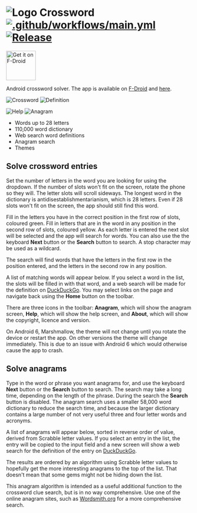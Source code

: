 # ![Logo](src/main/res/drawable-hdpi/ic_launcher.png) Crossword [![.github/workflows/main.yml](https://github.com/billthefarmer/crossword/workflows/.github/workflows/main.yml/badge.svg)](https://github.com/billthefarmer/crossword/actions) [![Release](https://img.shields.io/github/release/billthefarmer/crossword.svg?logo=github)](https://github.com/billthefarmer/crossword/releases)
[<img src="https://fdroid.gitlab.io/artwork/badge/get-it-on.svg" alt="Get it on F-Droid" height="80">](https://f-droid.org/packages/org.billthefarmer.crossword)

Android crossword solver. The app is available on [F-Droid](https://f-droid.org/packages/org.billthefarmer.crossword) and [here](https://github.com/billthefarmer/crossword/releases).

![Crossword](https://github.com/billthefarmer/billthefarmer.github.io/raw/master/images/crossword/Crossword.png) ![Definition](https://github.com/billthefarmer/billthefarmer.github.io/raw/master/images/crossword/Definition.png)

![Help](https://github.com/billthefarmer/billthefarmer.github.io/raw/master/images/crossword/Help.png) ![Anagram](https://github.com/billthefarmer/billthefarmer.github.io/raw/master/images/crossword/Anagram.png)

 * Words up to 28 letters
 * 110,000 word dictionary
 * Web search word definitions
 * Anagram search
 * Themes

## Solve crossword entries
Set the number of letters in the word you are looking for using the
dropdown. If the number of slots won't fit on the screen, rotate the
phone so they will. The letter slots will scroll sideways. The longest
word in the dictionary is antidisestablishmentarianism, which is 28
letters.  Even if 28 slots won't fit on the screen, the app should
still find this word.

Fill in the letters you have in the correct position in the first row
of slots, coloured green. Fill in letters that are in the word in any
position in the second row of slots, coloured yellow. As each letter
is entered the next slot will be selected and the app will search for
words. You can also use the the keyboard **Next** button or the
**Search** button to search. A stop character may be used as a
wildcard.

The search will find words that have the letters in the first row in
the position entered, and the letters in the second row in any
position.

A list of matching words will appear below. If you select a word in the
list, the slots will be filled in with that word, and a web search
will be made for the definition on
[DuckDuckGo](https://duckduckgo.com). You may select links on the page
and navigate back using the **Home** button on the toolbar.

There are three icons in the toolbar: **Anagram**, which will show the
anagram screen, **Help**, which will show the help screen, and
**About**, which will show the copyright, licence and version.

On Android 6, Marshmallow, the theme will not change until you rotate
the device or restart the app. On other versions the theme will change
immediately. This is due to an issue with Android 6 which would
otherwise cause the app to crash.

## Solve anagrams
Type in the word or phrase you want anagrams for, and use the keyboard
**Next** button or the **Search** button to search. The search may
take a long time, depending on the length of the phrase. During the
search the **Search** button is disabled. The anagram search uses a
smaller 58,000 word dictionary to reduce the search time, and because
the larger dictionary contains a large number of not very useful three
and four letter words and acronyms.

A list of anagrams will appear below, sorted in reverse order of
value, derived from Scrabble letter values. If you select an entry in
the list, the entry will be copied to the input field and a new screen
will show a web search for the definition of the entry on
[DuckDuckGo](https://duckduckgo.com).

The results are ordered by an algorithm using Scrabble letter values to
hopefully get the more interesting anagrams to the top of the list. That
doesn't mean that some gems might not be hiding down the list.

This anagram algorithm is intended as a useful additional function to
the crossword clue search, but is in no way comprehensive. Use one of
the online anagram sites, such as [Wordsmith.org](https://wordsmith.org/anagram)
for a more comprehensive search.
